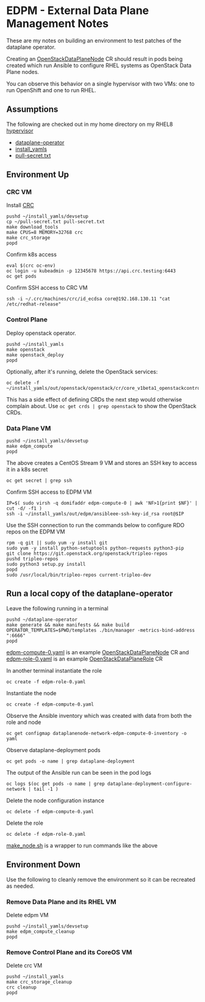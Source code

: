 # EDPM - External Data Plane Management Notes

These are my notes on building an environment to test patches of
the dataplane operator.

Creating an
[OpenStackDataPlaneNode](https://openstack-k8s-operators.github.io/dataplane-operator/openstack_dataplanenode)
CR should result in pods being created which run Ansible
to configure RHEL systems as OpenStack Data Plane nodes.

You can observe this behavior on a single hypervisor with two VMs: one
to run OpenShift and one to run RHEL.

## Assumptions

The following are checked out in my home directory on my RHEL8
[hypervisor](https://pcpartpicker.com/user/fultonj/saved/v9KLD3)

- [dataplane-operator](https://github.com/openstack-k8s-operators/dataplane-operator)
- [install_yamls](https://github.com/openstack-k8s-operators/install_yamls)
- [pull-secret.txt](https://console.redhat.com/openshift/create/local)

## Environment Up

### CRC VM

Install [CRC](https://developers.redhat.com/products/openshift-local/overview)
```
pushd ~/install_yamls/devsetup
cp ~/pull-secret.txt pull-secret.txt
make download_tools
make CPUS=8 MEMORY=32768 crc
make crc_storage
popd
```
Confirm k8s access
```
eval $(crc oc-env)
oc login -u kubeadmin -p 12345678 https://api.crc.testing:6443
oc get pods
```
Confirm SSH access to CRC VM
```
ssh -i ~/.crc/machines/crc/id_ecdsa core@192.168.130.11 "cat /etc/redhat-release"
```

### Control Plane

Deploy openstack operator.
```
pushd ~/install_yamls
make openstack
make openstack_deploy
popd
```
Optionally, after it's running, delete the OpenStack services:
```
oc delete -f ~/install_yamls/out/openstack/openstack/cr/core_v1beta1_openstackcontrolplane.yaml
```
This has a side effect of defining CRDs the next step would otherwise
complain about. Use `oc get crds | grep openstack` to show the
OpenStack CRDs.

### Data Plane VM
```
pushd ~/install_yamls/devsetup
make edpm_compute
popd
```
The above creates a CentOS Stream 9 VM and stores an SSH key to access
it in a k8s secret
```
oc get secret | grep ssh
```
Confirm SSH access to EDPM VM
```
IP=$( sudo virsh -q domifaddr edpm-compute-0 | awk 'NF>1{print $NF}' | cut -d/ -f1 )
ssh -i ~/install_yamls/out/edpm/ansibleee-ssh-key-id_rsa root@$IP
```
Use the SSH connection to run the commands below to configure RDO
repos on the EDPM VM
```
rpm -q git || sudo yum -y install git
sudo yum -y install python-setuptools python-requests python3-pip
git clone https://git.openstack.org/openstack/tripleo-repos
pushd tripleo-repos
sudo python3 setup.py install
popd
sudo /usr/local/bin/tripleo-repos current-tripleo-dev
```
## Run a local copy of the dataplane-operator

Leave the following running in a terminal
```
pushd ~/dataplane-operator
make generate && make manifests && make build
OPERATOR_TEMPLATES=$PWD/templates ./bin/manager -metrics-bind-address ":6666"
popd
```
[edpm-compute-0.yaml](edpm-compute-0.yaml) is an example
[OpenStackDataPlaneNode](https://openstack-k8s-operators.github.io/dataplane-operator/openstack_dataplanenode) CR and
[edpm-role-0.yaml](edpm-role-0.yaml) is an example
[OpenStackDataPlaneRole](https://openstack-k8s-operators.github.io/dataplane-operator/openstack_dataplanerole) CR

In another terminal instantiate the role
```
oc create -f edpm-role-0.yaml
```
Instantiate the node
```
oc create -f edpm-compute-0.yaml
```
Observe the Ansible inventory which was created with data from both
the role and node
```
oc get configmap dataplanenode-network-edpm-compute-0-inventory -o yaml
```
Observe dataplane-deployment pods
```
oc get pods -o name | grep dataplane-deployment
```
The output of the Ansible run can be seen in the pod logs
```
oc logs $(oc get pods -o name | grep dataplane-deployment-configure-network | tail -1 )
```
Delete the node configuration instance
```
oc delete -f edpm-compute-0.yaml
```
Delete the role
```
oc delete -f edpm-role-0.yaml
```
[make_node.sh](make_node.sh) is a wrapper to run commands like the above

## Environment Down
Use the following to cleanly remove the environment so it can be
recreated as needed.

### Remove Data Plane and its RHEL VM
Delete edpm VM
```
pushd ~/install_yamls/devsetup
make edpm_compute_cleanup
popd
```
### Remove Control Plane and its CoreOS VM
Delete crc VM
```
pushd ~/install_yamls
make crc_storage_cleanup
crc cleanup
popd
```
